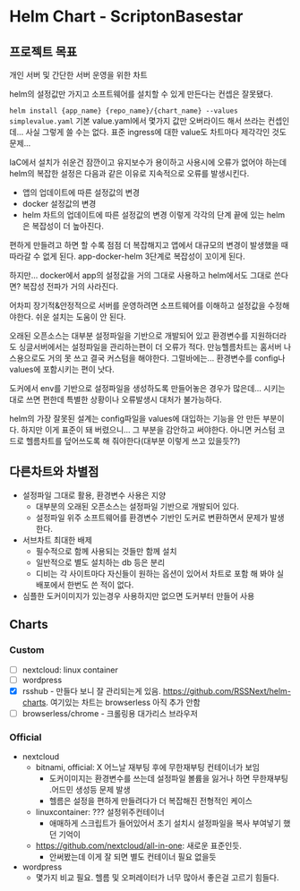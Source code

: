 # Helm Chart - ScriptonBasestar

## 프로젝트 목표

개인 서버 및 간단한 서버 운영을 위한 차트

helm의 설정값만 가지고 소프트웨어를 설치할 수 있게 만든다는 컨셉은 잘못됐다.

`helm install {app_name} {repo_name}/{chart_name} --values simplevalue.yaml`
기본 value.yaml에서 몇가지 값만 오버라이드 해서 쓰라는 컨셉인데... 사실 그렇게 쓸 수는 없다.
표준 ingress에 대한 value도 차트마다 제각각인 것도 문제...

IaC에서 설치가 쉬운건 잠깐이고 유지보수가 용이하고 사용시에 오류가 없어야 하는데 helm의 복잡한 설정은 다음과 같은 이유로 지속적으로 오류를 발생시킨다.
- 앱의 업데이트에 따른 설정값의 변경
- docker 설정값의 변경
- helm 차트의 업데이트에 따른 설정값의 변경
이렇게 각각의 단계 끝에 있는 helm은 복잡성이 더 높아진다.

편하게 만들려고 하면 할 수록 점점 더 복잡해지고 앱에서 대규모의 변경이 발생했을 때 따라갈 수 없게 된다.
app-docker-helm 3단계로 복잡성이 꼬이게 된다.

하지만... docker에서 app의 설정값을 거의 그대로 사용하고 helm에서도 그대로 쓴다면? 복잡성 전파가 거의 사라진다.

어차피 장기적&안정적으로 서버를 운영하려면 소프트웨어를 이해하고 설정값을 수정해야한다. 쉬운 설치는 도움이 안 된다.

오래된 오픈소스는 대부분 설정파일을 기반으로 개발되어 있고 환경변수를 지원하더라도 싱글서버에서는 설정파일을 관리하는편이 더 오류가 적다.
만능헬름차트는 홈서버 나스용으로도 거의 못 쓰고 결국 커스텀을 해야한다.
그럴바에는... 환경변수를 config나 values에 포함시키는 편이 낫다.

도커에서 env를 기반으로 설정파일을 생성하도록 만들어놓은 경우가 많은데... 시키는대로 쓰면 편한데 특별한 상황이나 오류발생시 대처가 불가능하다.

helm의 가장 잘못된 설계는 config파일을 values에 대입하는 기능을 안 만든 부분이다.
하지만 이게 표준이 돼 버렸으니... 그 부분을 감안하고 써야한다. 아니면 커스텀 코드로 헬름차트를 덮어쓰도록 해 줘야한다(대부분 이렇게 쓰고 있을듯??)

## 다른차트와 차별점
- 설정파일 그대로 활용, 환경변수 사용은 지양
    - 대부분의 오래된 오픈소스는 설정파일 기반으로 개발되어 있다.
    - 설정파일 위주 소프트웨어를 환경변수 기반인 도커로 변환하면서 문제가 발생한다.
- 서브차트 최대한 배제
    - 필수적으로 함께 사용되는 것들만 함께 설치
    - 일반적으로 별도 설치하는 db 등은 분리
    - 디비는 각 사이트마다 자신들이 원하는 옵션이 있어서 차트로 포함 해 봐야 실 배포에서 한번도 쓴 적이 없다.
- 심플한 도커이미지가 있는경우 사용하지만 없으면 도커부터 만들어 사용

## Charts
### Custom
- [ ] nextcloud: linux container
- [ ] wordpress
- [x] rsshub - 만들다 보니 잘 관리되는게 있음. https://github.com/RSSNext/helm-charts. 여기있는 차트는 browserless 아직 추가 안함
- [ ] browserless/chrome - 크롤링용 대가리스 브라우저

### Official
- nextcloud
    - bitnami, official: X 어느날 재부팅 후에 무한재부팅 컨테이너가 보임
        - 도커이미지는 환경변수를 쓰는데 설정파일 볼륨을 잃거나 하면 무한재부팅 .어드민 생성등 문제 발생
        - 헬름은 설정을 편하게 만들려다가 더 복잡해진 전형적인 케이스
    - linuxcontainer: ??? 설정위주컨테이너
        - 애매하게 스크립트가 들어있어서 초기 설치시 설정파일을 복사 부여넣기 했던 기억이
    - https://github.com/nextcloud/all-in-one: 새로운 표준인듯.
        - 안써봤는데 이게 잘 되면 별도 컨테이너 필요 없을듯
- wordpress
    - 몇가지 비교 필요. 헬름 및 오퍼레이터가 너무 많아서 좋은걸 고르기 힘들다.
